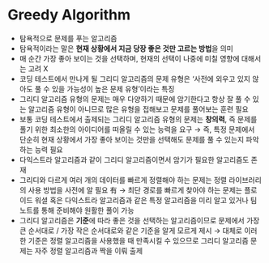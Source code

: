 # Greedy Algorithm
- 탐욕적으로 문제를 푸는 알고리즘
- 탐욕적이라는 말은 **현재 상황에서 지금 당장 좋은 것만 고르는 방법**을 의미
- 매 순간 가장 좋아 보이는 것을 선택하며, 현재의 선택이 나중에 미칠 영향에 대해서는 고려 X
- 코딩 테스트에서 만나게 될 그리디 알고리즘의 문제 유형은 ‘사전에 외우고 있지 않아도 풀 수 있을 가능성이 높은 문제 유형’이라는 특징
- 그리디 알고리즘 유형의 문제는 매우 다양하기 때문에 암기한다고 항상 잘 풀 수 있는 알고리즘 유형이 아니므로 많은 유형을 접해보고 문제를 풀어보는 훈련 필요 
- 보통 코딩 테스트에서 출제되는 그리디 알고리즘 유형의 문제는 **창의력**, 즉 문제를 풀기 위한 최소한의 아이디어를 떠올릴 수 있는 능력을 요구
  → 즉, 특정 문제에서 단순히 현재 상황에서 가장 좋아 보이는 것만을 선택해도 문제를 풀 수 있는지 파악하는 능력 필요
- 다익스트라 알고리즘과 같이 그리디 알고리즘이면서 암기가 필요한 알고리즘도 존재
- 그리디와 다르게 여러 개의 데이터를 빠르게 정렬해야 하는 문제는 정렬 라이브러리의 사용 방법을 사전에 알 필요 有 
  → 최단 경로를 빠르게 찾아야 하는 문제는 플로이드 워셜 혹은 다익스트라 알고리즘과 같은 특정 알고리즘을 미리 알고 있거나 팀 노트를 통해 준비해야 원활한 풀이 가능
- 그리디 알고리즘은 **기준**에 따라 좋은 것을 선택하는 알고리즘이므로 문제에서 가장 큰 순서대로 / 가장 작은 순서대로와 같은 기준을 알게 모르게 제시
  → 대체로 이러한 기준은 정렬 알고리즘을 사용했을 때 만족시킬 수 있으므로 그리디 알고리즘 문제는 자주 정렬 알고리즘과 짝을 이뤄 출제

